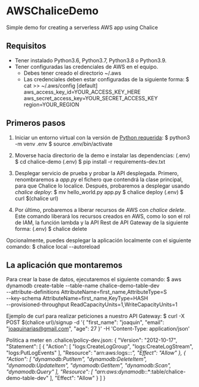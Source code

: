 # AWSChaliceDemo
Simple demo for creating a serverless AWS app using Chalice

## Requisitos
- Tener instalado Python3.6, Python3.7, Python3.8 o Python3.9.
- Tener configuradas las credenciales de AWS en el equipo.
  - Debes tener creado el directorio ~/.aws
  - Las credenciales deben estar configuradas de la siguiente forma:
  $ cat >> ~/.aws/config
  [default]
  aws_access_key_id=YOUR_ACCESS_KEY_HERE
  aws_secret_access_key=YOUR_SECRET_ACCESS_KEY
  region=YOUR_REGION

## Primeros pasos
1. Iniciar un entorno virtual con la versión de [Python requerida](#requisitos):
$ python3 -m venv .env
$ source .env/bin/activate

2. Moverse hacia directorio de la demo e instalar las dependencias:
(.env) $ cd chalice-demo
(.env) $ pip install -r requirements-dev.txt

3. Desplegar servicio de prueba y probar la API desplegada. Primero,
   renombraremos a *app.py* el fichero que contendrá la clase principal, para
que Chalice lo localice. Después, probaremos a desplegar usando *chalice
deploy*:
$ mv hello_world.py app.py
$ chalice deploy
(.env) $ curl $(chalice url)

4. Por último, probaremos a liberar recursos de AWS con *chalice delete*. Este comando liberará los recursos
creados en AWS, como lo son el rol de IAM, la función lambda y la API Rest de
API Gateway de la siguiente forma:
(.env) $ chalice delete

Opcionalmente, puedes desplegar la aplicación localmente con el siguiente
comando:
$ chalice local --autoreload

## La aplicación que montaremos

Para crear la base de datos, ejecutaremos el siguiente comando:
$ aws dynamodb create-table --table-name chalice-demo-table-dev \
  --attribute-definitions AttributeName=first_name,AttributeType=S \
  --key-schema AttributeName=first_name,KeyType=HASH \
  --provisioned-throughput ReadCapacityUnits=1,WriteCapacityUnits=1

Ejemplo de curl para realizar peticiones a nuestro API Gateway:
$ curl -X POST $(chalice url)/signup -d '{
    "first_name": "joaquin",
    "email": "joaquinarias@gmail.com",
    "age": 27
}' -H 'Content-Type: application/json'

Politica a meter en .chalice/policy-dev.json:
{
    "Version": "2012-10-17",
    "Statement": [
        {
            "Action": [
                "logs:CreateLogGroup",
                "logs:CreateLogStream",
                "logs:PutLogEvents"
            ],
            "Resource": "arn:aws:logs:*:*:*",
            "Effect": "Allow"
        },
        {
            "Action": [
                "dynamodb:PutItem",
                "dynamodb:DeleteItem",
                "dynamodb:UpdateItem",
                "dynamodb:GetItem",
                "dynamodb:Scan",
                "dynamodb:Query"
            ],
            "Resource": [
                "arn:aws:dynamodb:*:*:table/chalice-demo-table-dev"
            ],
            "Effect": "Allow"
        }
    ]
}